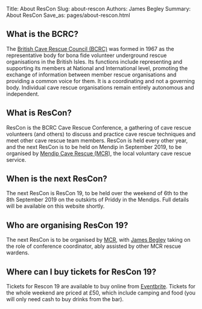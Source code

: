 Title: About ResCon
Slug: about-rescon
Authors: James Begley
Summary: About ResCon
Save_as: pages/about-rescon.html

## What is the BCRC?

The [British Cave Rescue Council (BCRC)](https://www.caverescue.org.uk) was formed in 1967 as the representative body for bona fide volunteer underground rescue organisations in the British Isles. Its functions include representing and supporting its members at National and International level, promoting the exchange of information between member rescue organisations and providing a common voice for them. It is a coordinating and not a governing body. Individual cave rescue organisations remain entirely autonomous and independent.

## What is ResCon?

ResCon is the BCRC Cave Rescue Conference, a gathering of cave rescue volunteers (and others) to discuss and practice cave rescue techniques and meet other cave rescue team members. ResCon is held every other year, and the next ResCon is to be held on Mendip in September 2019, to be organised by [Mendip Cave Rescue (MCR)](https://www.mendipcaverescue.org), the local voluntary cave rescue service.

## When is the next ResCon?

The next ResCon is ResCon 19, to be held over the weekend of 6th to the 8th September 2019 on the outskirts of Priddy in the Mendips. Full details will be available on this website shortly.

## Who are organising ResCon 19?

The next ResCon is to be organised by [MCR](https://www.mendipcaverescue.org), with [James Begley](mailto:james@rescon.org.uk) taking on the role of conference coordinator, ably assisted by other MCR rescue wardens.

## Where can I buy tickets for ResCon 19?

Tickets for Rescon 19 are available to buy online from [Eventbrite](https://rescon.eventbrite.co.uk). Tickets for the whole weekend are priced at £50, which include camping and food (you will only need cash to buy drinks from the bar).
